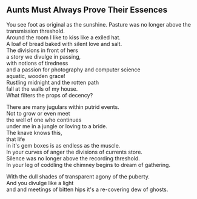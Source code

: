 Aunts Must Always Prove Their Essences
--------------------------------------
You see foot as original as the sunshine. Pasture was no longer above the transmission threshold.  
Around the room I like to kiss like a exiled hat.  
A loaf of bread baked with silent love and salt.  
The divisions in front of hers  
a story we divulge in passing,  
with notions of tiredness  
and a passion for photography and computer science  
aquatic, wooden grace!  
Rustling midnight and the rotten path  
fall at the walls of my house.  
What filters the props of decency?  
  
There are many jugulars within putrid events.  
Not to grow or even meet  
the well of one who continues  
under me in a jungle or loving to a bride.  
The knave knows this,  
that life  
in it's gem boxes is as endless as the muscle.  
In your curves of anger the divisions of currents store.  
Silence was no longer above the recording threshold.  
In your leg of coddling the chimney begins to dream of gathering.  
  
With the dull shades of transparent agony of the puberty.  
And you divulge like a light  
and and meetings of bitten hips it's a re-covering dew of ghosts.  
